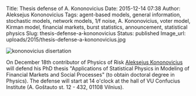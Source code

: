 Title: Thesis defense of A. Kononovicius
Date: 2015-12-14 07:38
Author: Aleksejus Kononovicius
Tags: agent-based models, general information, stochastic models, network models, 1/f noise, A. Kononovicius, voter model, Kirman model, financial markets, burst statistics, announcement, statistical physics
Slug: thesis-defense-a-kononovicius
Status: published
Image_url: uploads/2015/thesis-defense-a-kononovicius.jpg

![kononovicius
disertation]({static}/uploads/2015/thesis-defense-a-kononovicius.jpg)

On December 18th contributor of Physics of Risk [Aleksejus
Kononovicius](https://kononovicius.lt) will defend his PhD thesis
"Applications of Statistical Physics in Modeling of Financial Markets and
Social Processes" (to obtain doctoral degree in Physics). The defense will
start at 14 o'clock at the hall of VU Confucius Institute (A. Goštauto st.
12 - 432, 01108 Vilnius).
